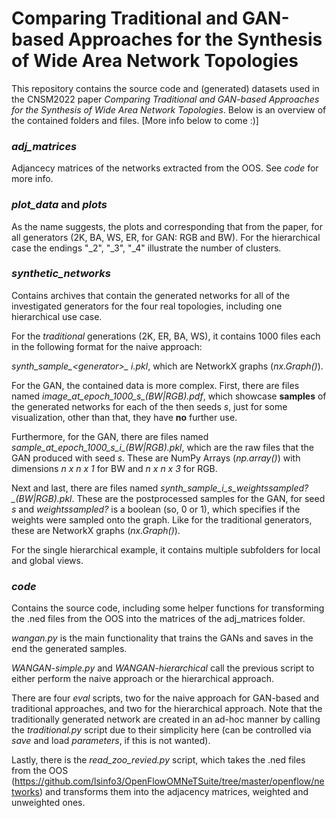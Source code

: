 # Comparing Traditional and GAN-based Approaches for the Synthesis of Wide Area Network Topologies

This repository contains the source code and (generated) datasets used in the CNSM2022 paper *Comparing Traditional and GAN-based Approaches for the Synthesis of Wide Area Network Topologies*. Below is an overview of the contained folders and files. [More info below to come :)]

### *adj_matrices*
Adjancecy matrices of the networks extracted from the OOS. See *code* for more info.

### *plot_data* and *plots*

As the name suggests, the plots and corresponding that from the paper, for all generators (2K, BA, WS, ER, for GAN: RGB and BW). For the hierarchical case the endings "_2", "_3", "_4" illustrate the number of clusters.

### *synthetic\_networks*

Contains archives that contain the generated networks for all of the investigated generators for the four real topologies, including one hierarchical use case.

For the *traditional* generations (2K, ER, BA, WS), it contains 1000 files each in the following format for the naive approach:

*synth\_sample_\<generator\>\_ i.pkl*, which are NetworkX graphs (*nx.Graph()*).

For the GAN, the contained data is more complex. First, there are files named *image\_at\_epoch\_1000_s_(BW|RGB).pdf*, which showcase **samples** of the generated networks for each of the then seeds *s*, just for some visualization, other than that, they have **no** further use.

Furthermore, for the GAN, there are files named *sample\_at\_epoch\_1000_s\_i_(BW|RGB).pkl*, which are the raw files that the GAN produced with seed *s*. These are NumPy Arrays (*np.array()*) with dimensions *n x n x 1* for BW and *n x n x 3* for RGB.

Next and last, there are files named *synth_sample\_i\_s\_weightssampled?\_(BW|RGB).pkl*. These are the postprocessed samples for the GAN, for seed *s* and *weightssampled?* is a boolean (so, 0 or 1), which specifies if the weights were sampled onto the graph. Like for the traditional generators, these are NetworkX graphs (*nx.Graph()*).

For the single hierarchical example, it contains multiple subfolders for local and global views.

### *code*
Contains the source code, including some helper functions for transforming the .ned files from the OOS into the matrices of the adj_matrices folder.

*wangan.py* is the main functionality that trains the GANs and saves in the end the generated samples.

*WANGAN-simple.py* and *WANGAN-hierarchical* call the previous script to either perform the naive approach or the hierarchical approach.

There are four *eval* scripts, two for the naive approach for GAN-based and traditional approaches, and two for the hierarchical approach. Note that the traditionally generated network are created in an ad-hoc manner by calling the *traditional.py* script due to their simplicity here (can be controlled via *save* and load *parameters*, if this is not wanted).

Lastly, there is the *read_zoo_revied.py* script, which takes the .ned files from the OOS (https://github.com/lsinfo3/OpenFlowOMNeTSuite/tree/master/openflow/networks) and transforms them into the adjacency matrices, weighted and unweighted ones.